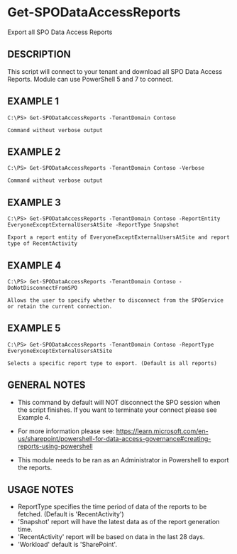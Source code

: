 # Get-SPODataAccessReports

Export all SPO Data Access Reports

## DESCRIPTION

This script will connect to your tenant and download all SPO Data Access Reports. Module can use PowerShell 5 and 7 to connect.

## EXAMPLE 1
    C:\PS> Get-SPODataAccessReports -TenantDomain Contoso

    Command without verbose output

## EXAMPLE 2
    C:\PS> Get-SPODataAccessReports -TenantDomain Contoso -Verbose

    Command without verbose output

## EXAMPLE 3
    C:\PS> Get-SPODataAccessReports -TenantDomain Contoso -ReportEntity EveryoneExceptExternalUsersAtSite -ReportType Snapshot

    Export a report entity of EveryoneExceptExternalUsersAtSite and report type of RecentActivity

## EXAMPLE 4
    C:\PS> Get-SPODataAccessReports -TenantDomain Contoso -DoNotDisconnectFromSPO

    Allows the user to specify whether to disconnect from the SPOService or retain the current connection.

## EXAMPLE 5
    C:\PS> Get-SPODataAccessReports -TenantDomain Contoso -ReportType EveryoneExceptExternalUsersAtSite

    Selects a specific report type to export. (Default is all reports)

## GENERAL NOTES
- This command by default will NOT disconnect the SPO session when the script finishes. If you want to terminate your connect please see Example 4.

- For more information please see: https://learn.microsoft.com/en-us/sharepoint/powershell-for-data-access-governance#creating-reports-using-powershell

- This module needs to be ran as an Administrator in Powershell to export the reports.

## USAGE NOTES
-  ReportType specifies the time period of data of the reports to be fetched. (Default is 'RecentActivity')
- 'Snapshot' report will have the latest data as of the report generation time.
- 'RecentActivity' report will be based on data in the last 28 days.
- 'Workload' default is 'SharePoint'.